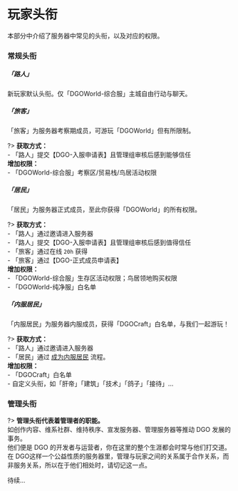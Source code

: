 <!-- information/rules -->

# 玩家头衔

本部分中介绍了服务器中常见的头衔，以及对应的权限。



### 常规头衔

##### 「路人」

新玩家默认头衔。仅「DGOWorld-综合服」主城自由行动与聊天。



##### 「旅客」

「旅客」为服务器考察期成员，可游玩「DGOWorld」但有所限制。

?> **获取方式：** <br/>
    - 「路人」提交【DGO-入服申请表】且管理组审核后感到能够信任<br/>
 **增加权限：** <br/>
    - 「DGOWorld-综合服」考察区/贸易栈/鸟居活动权限



##### 「居民」

「居民」为服务器正式成员，至此你获得「DGOWorld」的所有权限。

?> **获取方式：** <br/>
    - 「路人」通过邀请进入服务器<br/>
    - 「路人」提交【DGO-入服申请表】且管理组审核后感到值得信任<br/>
    - 「旅客」通过在线 `20h` 获得<br/>
    - 「旅客」通过【DGO-正式成员申请表】<br/>
 **增加权限：** <br/>
    - 「DGOWorld-综合服」生存区活动权限；鸟居领地购买权限<br/>
    - 「DGOWorld-纯净服」白名单



##### 「内服居民」

「内服居民」为服务器内服成员，获得「DGOCraft」白名单，与我们一起游玩！

?> **获取方式：** <br/>
    - 「路人」通过邀请进入服务器<br/>
    - 「居民」通过 [成为内服居民](guide/apply/MainResident) 流程。<br/>
 **增加权限：** <br/>
    - 「DGOCraft」白名单<br/>
    - 自定义头衔，如「肝帝」「建筑」「技术」「鸽子」「接待」...



### 管理头衔

?> **管理头衔代表着管理者的职能。** <br/>
如创作内容、维系社群、维持秩序、宣发服务器、管理服务器等推动 DGO 发展的事务。<br/>
他们便是 DGO 的开发者与运营者，你在这里的整个生涯都会时常与他们打交道。<br/>
在 DGO这样一个公益性质的服务器里，管理与玩家之间的关系属于合作关系，而非服务关系，所以在于他们相处时，请切记这一点。

待续...